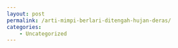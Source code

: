 ```yaml
---
layout: post
permalink: /arti-mimpi-berlari-ditengah-hujan-deras/
categories:
    - Uncategorized
---
```



